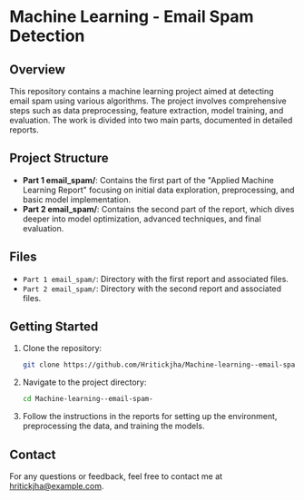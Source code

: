 # Machine Learning - Email Spam Detection

## Overview

This repository contains a machine learning project aimed at detecting email spam using various algorithms. The project involves comprehensive steps such as data preprocessing, feature extraction, model training, and evaluation. The work is divided into two main parts, documented in detailed reports.

## Project Structure

- **Part 1 email_spam/**: Contains the first part of the "Applied Machine Learning Report" focusing on initial data exploration, preprocessing, and basic model implementation.
- **Part 2 email_spam/**: Contains the second part of the report, which dives deeper into model optimization, advanced techniques, and final evaluation.

## Files

- `Part 1 email_spam/`: Directory with the first report and associated files.
- `Part 2 email_spam/`: Directory with the second report and associated files.

## Getting Started

1. Clone the repository:
    ```bash
    git clone https://github.com/Hritickjha/Machine-learning--email-spam-.git
    ```
2. Navigate to the project directory:
    ```bash
    cd Machine-learning--email-spam-
    ```
3. Follow the instructions in the reports for setting up the environment, preprocessing the data, and training the models.

## Contact

For any questions or feedback, feel free to contact me at hritickjha@example.com.
